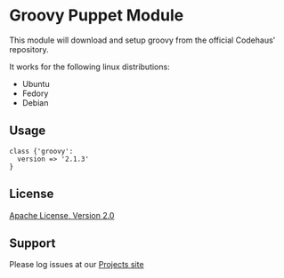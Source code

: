 Groovy Puppet Module
======

This module will download and setup groovy from the official Codehaus' repository.

It works for the following linux distributions:

* Ubuntu
* Fedory
* Debian

Usage
-----

```puppet
class {'groovy':
  version => '2.1.3'
}
```

License
-------

[Apache License, Version 2.0](LICENSE-2.0.txt)

Support
-------

Please log issues at our [Projects site](https://github.com/sherzberg/puppet-groovy/issues)
